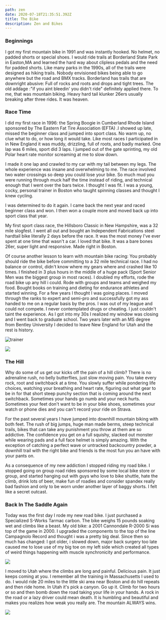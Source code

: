 ```yaml
---
path: zen
date: 2020-07-18T21:35:51.392Z
title: The Bike
description: Zen and Bikes
---
```

### Beginnings

I got my first mountain bike in 1991 and was instantly hooked. No helmet, no padded shorts or special shoes.  I would ride trails at Borderland State Park in Easton,MA and learned the hard way about clipless pedals and the need for padded shorts.  Like many parks in the 1990s, all of the trails were designed as hiking trails.  Nobody envisioned bikes being able to go anywhere but the road and BMX tracks.  Borderland has trails that are downright abusive:  Full of rocks and roots and drops and tight trees. The old addage :"if you aint bleedin' you didn't ride" definitely applied there.  To me, that was mountain biking.  Heavy hard tail klunker 26ers usually breaking after three rides.  It was heaven. 

### Race Time

I did my first race in 1996: the Spring Boogie in Cumberland Rhode Island sponsored by The Eastern Fat Tire Association (EFTA)  .I showed up late, missed the beginner class and jumped into sport class.   No warm up, no clue what to do, or how long it would take.  Like most races I participated in in New England it was muddy, drizzling, full of roots, and badly marked.    One lap was 6 miles, sport did 3 laps.  I jumped out of the gate sprinting, my old Polar heart rate monitor screaming at me to slow down.  

I made it one lap and crawled to my car with my tail between my legs.  The whole experience was insane and overwhelming to me.    The race involved two water crossings so deep you could lose your bike.  So much mud you were running through muck half the time instead of riding, and technical enough that I went over the bars twice.  I thought I was fit. I was a young, cocky, personal trainer in Boston who taught spinning classes and thought I knew cycling.

I was determined to do it again. I came back the next year and raced beginner class and won. I then won a couple more and moved back up into sport class that year. 

 My first sport class race, the Hillsboro Classic in New Hampshire, was a 32 mile slogfest.  I went all out and bought an Independent Fabrications steel hardtail bike literally 2 days before the race. It was the most money I've ever spent at one time that wasn't a car.  I loved that bike. It was a bare bones 26er, super light and responsive. Made right in Boston. 

Of course another lesson to learn with mountain bike racing: You probably should ride the bike before committing to a 32 mile technical race.  I had no balance or control, didn't know where my gears where and crashed like 10 times.  I finished in 3 plus hours in the middle of a huge pack (Sport Senior Men was the biggest group in most races).  I doubled my efforts, rode the road bike up any hill i could.  Rode with groups and teams and weighed my food.  Bought books on training and dieting for endurance athletes and started winning.  For a few years I thought I was going places.  I moved through the ranks to expert and semi-pro and successfully got my ass handed to me on a regular basis by the pros.  I was out of my league and could not compete.  I never contemplated drugs or cheating. I just couldn't taint the experience.  As I got into my 30s I realized my window was closing and I went back to graduate school.  Two years later with an MS degree from Bentley University I decided to leave New England for Utah and the rest is history.

![trainer](../assets/bike_trainer.jpg "bike_trainer")

![](../assets/img_1978.jpg)

### The Hill

Why do some of us get our kicks off the pain of a hill climb?  There is no adrenaline rush, no belly butterflies, just slow moving pain.  You take every rock, root and switchback at a time.  You slowly suffer while pondering life choices, watching your breathing and heart rate, figuring out what gear to be in for that short steep punchy section that is coming around the next switchback.  Sometimes your hands go numb and your neck hurts.  Sometimes your feet don't want to be in your bike shoes, sometimes your watch or phone dies and you can't record your ride on Strava. 

 For the past several years I have jumped into downhill mountain biking with both feet.  The rush of big jumps, huge man made berms,  steep technical trails, bikes that can take any punishment you throw at them are so addictive.  The confidence you get on a full squishy, slacked out monster while wearing pads and a full face helmet is simply amazing.  With the exception of catching a perfect wave or untracked backcountry powder, a downhill trail with the right bike and friends is the most fun you an have with your pants on. 

As a consequence of my new addiction I stopped riding my road bike.  I stopped going on group road rides sponsored by some local bike store or group, and started hanging out with guys who love to bike shuttle, hate the climb, drink lots of beer, make fun of roadies and consider spandex really bad fashion and only to be worn under another layer of baggy shorts.   I felt like a secret outcast.

### Back In The Saddle Again

Today was the first day I rode my new road bike.  I just purchased a Specialized S-Works Tarmac carbon.  The bike weighs 15 pounds soaking wet and climbs like a beast.  My old bike: a 2001 Cannondale R-2000 Si was top of the game in 2000. I upgraded the components to the top of the line Campagnolo Record and thought i was a pretty big deal.  Since then so much has changed: I got older, i slowed down, major back surgery too late caused me to lose use of my big toe on my left side which created all types of weird things happening with muscle synchronicity and performance. 

![](../assets/specialized.jpg)

 I moved to Utah where the climbs are long and painful.  Delicious pain.   It just keeps coming at you.  I remember all the training in Massachusetts I used to do.  I would ride 20 miles to the little ski area near Boston and do hill repeats and then ride home.  In Utah it's pick a canyon. Go up it. Climb for two hours or so and then bomb down the road taking your life in your hands.  A rock in the road or a lazy driver could mean death.  It is humbling and beautiful and makes you realizes how weak you really are.  The mountain ALWAYS wins. 

![](../assets/img_2649.jpg)